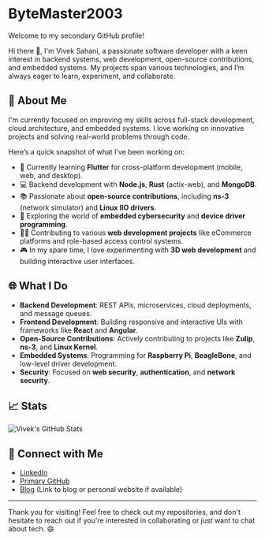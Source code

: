 # ByteMaster2003

Welcome to my secondary GitHub profile!

Hi there 👋, I'm Vivek Sahani, a passionate software developer with a keen interest in backend systems, web development, open-source contributions, and embedded systems. My projects span various technologies, and I’m always eager to learn, experiment, and collaborate.

## 🚀 About Me

I'm currently focused on improving my skills across full-stack development, cloud architecture, and embedded systems. I love working on innovative projects and solving real-world problems through code.

Here’s a quick snapshot of what I’ve been working on:

- 🌱 Currently learning **Flutter** for cross-platform development (mobile, web, and desktop).
- 💻 Backend development with **Node.js**, **Rust** (actix-web), and **MongoDB**.
- 📚 Passionate about **open-source contributions**, including **ns-3** (network simulator) and **Linux IIO drivers**.
- 🔐 Exploring the world of **embedded cybersecurity** and **device driver programming**.
- 🧑‍💻 Contributing to various **web development projects** like eCommerce platforms and role-based access control systems.
- 🎮 In my spare time, I love experimenting with **3D web development** and building interactive user interfaces.

## 🌐 What I Do

- **Backend Development**: REST APIs, microservices, cloud deployments, and message queues.
- **Frontend Development**: Building responsive and interactive UIs with frameworks like **React** and **Angular**.
- **Open-Source Contributions**: Actively contributing to projects like **Zulip**, **ns-3**, and **Linux Kernel**.
- **Embedded Systems**: Programming for **Raspberry Pi**, **BeagleBone**, and low-level driver development.
- **Security**: Focused on **web security**, **authentication**, and **network security**.

## 📈 Stats

![Vivek's GitHub Stats](https://github-readme-stats.vercel.app/api?username=ByteMaster2003&show_icons=true&theme=radical)

## 🔗 Connect with Me

- [LinkedIn](https://www.linkedin.com/in/developer-vivek-sahani/)
- [Primary GitHub](https://github.com/VivekSite)
- [Blog](#) (Link to blog or personal website if available)

---

Thank you for visiting! Feel free to check out my repositories, and don't hesitate to reach out if you're interested in collaborating or just want to chat about tech. 😄
